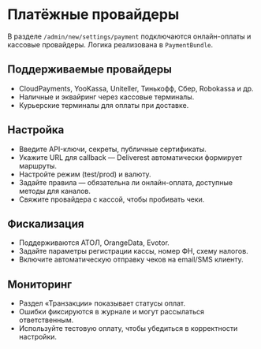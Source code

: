 # Платёжные провайдеры

В разделе `/admin/new/settings/payment` подключаются онлайн-оплаты и кассовые провайдеры. Логика реализована в `PaymentBundle`.

## Поддерживаемые провайдеры

- CloudPayments, YooKassa, Uniteller, Тинькофф, Сбер, Robokassa и др.
- Наличные и эквайринг через кассовые терминалы.
- Курьерские терминалы для оплаты при доставке.

## Настройка

- Введите API-ключи, секреты, публичные сертификаты.
- Укажите URL для callback — Deliverest автоматически формирует маршруты.
- Настройте режим (test/prod) и валюту.
- Задайте правила — обязательна ли онлайн-оплата, доступные методы для каналов.
- Свяжите провайдера с кассой, чтобы пробивать чеки.

## Фискализация

- Поддерживаются АТОЛ, OrangeData, Evotor.
- Задайте параметры регистрации кассы, номер ФН, схему налогов.
- Включите автоматическую отправку чеков на email/SMS клиенту.

## Мониторинг

- Раздел «Транзакции» показывает статусы оплат.
- Ошибки фиксируются в журнале и могут рассылаться ответственным.
- Используйте тестовую оплату, чтобы убедиться в корректности настройки.
